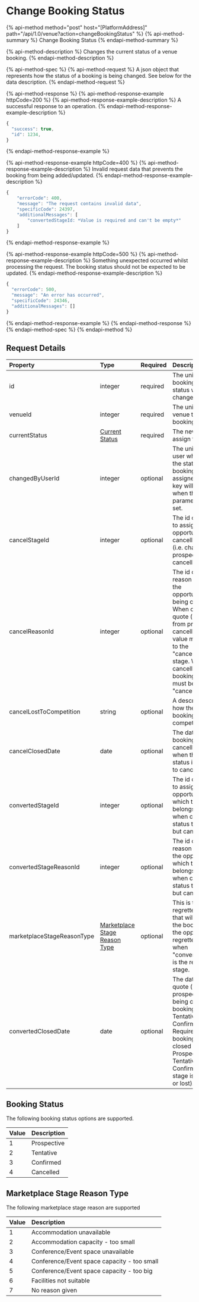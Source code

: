 # Change Booking Status

{% api-method method="post" host="\[PlatformAddress\]" path="/api/1.0/venue?action=changeBookingStatus" %}
{% api-method-summary %}
Change Booking Status
{% endapi-method-summary %}

{% api-method-description %}
Changes the current status of a venue booking.
{% endapi-method-description %}

{% api-method-spec %}
{% api-method-request %}
A json object that represents how the status of a booking is being changed. See below for the data description.
{% endapi-method-request %}

{% api-method-response %}
{% api-method-response-example httpCode=200 %}
{% api-method-response-example-description %}
A successful response to an operation.
{% endapi-method-response-example-description %}

```javascript
{
  "success": true,
  "id": 1234,
}
```
{% endapi-method-response-example %}

{% api-method-response-example httpCode=400 %}
{% api-method-response-example-description %}
Invalid request data that prevents the booking from being added/updated.
{% endapi-method-response-example-description %}

```javascript
{
    "errorCode": 400,
    "message": "The request contains invalid data",
    "specificCode": 24397,
    "additionalMessages": [
        "convertedStageId: *Value is required and can't be empty*"
    ]
}
```
{% endapi-method-response-example %}

{% api-method-response-example httpCode=500 %}
{% api-method-response-example-description %}
Something unexpected occurred whilst processing the request. The booking status should not be expected to be updated.
{% endapi-method-response-example-description %}

```javascript
{
  "errorCode": 500,
  "message": "An error has occurred",
  "specificCode": 24346,
  "additionalMessages": []
}
```
{% endapi-method-response-example %}
{% endapi-method-response %}
{% endapi-method-spec %}
{% endapi-method %}

## Request Details

| Property | Type | Required | Description |
| :--- | :--- | :--- | :--- |
| id | integer | required | The unique id of the booking whose status will be changed. |
| venueId | integer | required | The unique id of the venue to which the booking belongs. |
| currentStatus | [Current Status](change-booking-status.md#booking-status) | required | The new status to assign the booking. |
| changedByUserId | integer | optional | The unique id of the user who changed the status of the booking. The user assigned to the api key will be used when this parameter is not set. |
| cancelStageId | integer | optional | The id of the stage to assign to the opportunity when cancelling a quote (i.e. changing from prospective to cancelled). |
| cancelReasonId | integer | optional | The id of the stage reason to assign to the opportunity/booking being cancelled. When cancelling a quote (i.e. changing from prospective to cancelled), the value must belong to the "cancelStageId" stage. When cancelling a booking, the value must belong to the "cancelled" stage. |
| cancelLostToCompetition | string | optional | A description of how the cancelled booking was lost to competition. |
| cancelClosedDate | date | optional | The date when booking was cancelled. Required when the booking status is changing to cancelled. |
| convertedStageId | integer | optional | The id of the stage to assign to the opportunity to which the booking belongs. Required when changing the status to anything but cancelled. |
| convertedStageReasonId | integer | optional | The id of the stage reason to assign to the opportunity to which the booking belongs. Can be set when changing the status to anything but cancelled. |
| marketplaceStageReasonType | [Marketplace Stage Reason Type](change-booking-status.mb#marketplace-stage-reason-type) | optional | This is the official regretted reason that will be sent to the booker when the opportunity is regretted. Required when "convertedStageId" is the regretted stage. |
| convertedClosedDate | date | optional | The date when quote (ie. prospective) is being converted to booking (ie. Tentative or Confirmed). Required when booking is being closed (ie. Prospective to Tentative or Confirmed and lead stage is either won or lost). |

## Booking Status

The following booking status options are supported.

| Value | Description |
| :--- | :--- |
| 1 | Prospective |
| 2 | Tentative |
| 3 | Confirmed |
| 4 | Cancelled |

## Marketplace Stage Reason Type

The following marketplace stage reason are supported

| Value | Description |
| :--- | :--- |
| 1 | Accommodation unavailable |
| 2 | Accommodation capacity - too small |
| 3 | Conference/Event space unavailable |
| 4 | Conference/Event space capacity - too small |
| 5 | Conference/Event space capacity - too big |
| 6 | Facilities not suitable |
| 7 | No reason given |